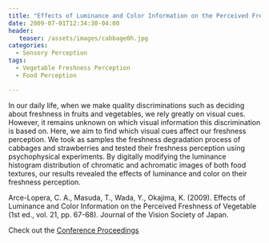 ```yaml
---
title: "Effects of Luminance and Color Information on the Perceived Freshness of Vegetable"
date: 2009-07-01T12:34:30-04:00
header:
   teaser: /assets/images/cabbage0h.jpg
categories:
  - Sensory Perception
tags:
  - Vegetable Freshness Perception
  - Food Perception

---
```


In our daily life, when we make quality discriminations such as deciding about freshness in fruits and
vegetables, we rely greatly on visual cues. However, it remains unknown on which visual information
this discrimination is based on. Here, we aim to find which visual cues affect our freshness perception.
We took as samples the freshness degradation process of cabbages and strawberries and tested their
freshness perception using psychophysical experiments. By digitally modifying the luminance histogram distribution of chromatic and achromatic images of both food textures, our results revealed the
effects of luminance and color on their freshness perception. 

Arce-Lopera, C. A., Masuda, T., Wada, Y., Okajima, K. (2009). Effects of Luminance and Color Information on the Perceived Freshness of Vegetable 
(1st ed., vol. 21, pp. 67-68). Journal of the Vision Society of Japan.

Check out the [Conference Proceedings][URL] 

[URL]:   http://www.visionsociety.jp/vision/vol21-1/VISION2101abstracts.pdf